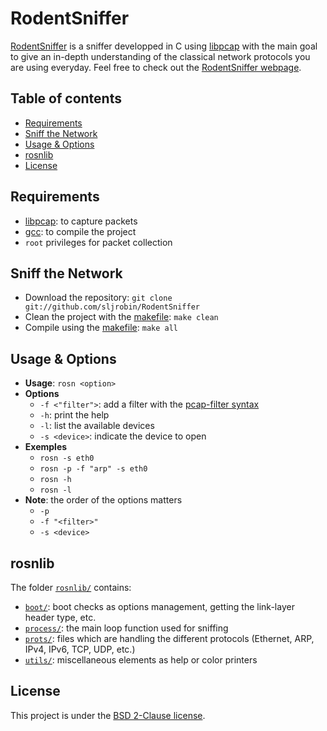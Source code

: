 # RodentSniffer
[RodentSniffer] is a sniffer developped in C using [libpcap] with the main goal to give an in-depth understanding of the classical network protocols you are using everyday. Feel free to check out the [RodentSniffer webpage].

## Table of contents
* [Requirements]
* [Sniff the Network]
* [Usage & Options]
* [rosnlib]
* [License]

## Requirements
* [libpcap]: to capture packets
* [gcc]: to compile the project
* `root` privileges for packet collection

## Sniff the Network
* Download the repository: `git clone git://github.com/sljrobin/RodentSniffer`
* Clean the project with the [makefile]: `make clean`
* Compile using the [makefile]: `make all`

## Usage & Options
* __Usage__: `rosn <option>`
* __Options__
    * `-f <"filter">`: add a filter with the [pcap-filter syntax]
    * `-h`: print the help
    * `-l`: list the available devices
    * `-s <device>`: indicate the device to open
* __Exemples__
    * `rosn -s eth0`
    * `rosn -p -f "arp" -s eth0`
    * `rosn -h`
    * `rosn -l`
* __Note__: the order of the options matters
    * `-p`
    * `-f "<filter>"`
    * `-s <device>`

## rosnlib
The folder [`rosnlib/`] contains:
* [`boot/`]: boot checks as options management, getting the link-layer header type, etc.
* [`process/`]: the main loop function used for sniffing
* [`prots/`]: files which are handling the different protocols (Ethernet, ARP, IPv4, IPv6, TCP, UDP, etc.)
* [`utils/`]: miscellaneous elements as help or color printers

## License
This project is under the [BSD 2-Clause license].


[`boot/`]: "boot/"
[`process/`]: "process/"
[`prots/`]: "prots/"
[`rosnlib/`]: /rosnlib "rosnlib/"
[`utils/`]: "utils/"
[License]: /README.md#license "License"
[Requirements]: /README.md#requirements "Requirements"
[rosnlib]: /README.md#rosnlib "rosnlib"
[Sniff the Network]: /README.md#sniff-the-network "Sniff the Network"
[Usage & Options]: /README.md#usage--options "Usage & Options"

[BSD 2-Clause license]: http://opensource.org/licenses/BSD-2-Clause "BSD 2-Clause license"
[gcc]: https://gcc.gnu.org/ "gcc"
[libpcap]: http://www.tcpdump.org/ "libpcap"
[makefile]: /makefile "makefile"
[pcap-filter syntax]: http://www.tcpdump.org/manpages/pcap-filter.7.html "pcap-filter syntax"
[RodentSniffer]: / "RodentSniffer"
[RodentSniffer webpage]: http://work.sljrobin.com/rodentsniffer "RodentSniffer webpage"
